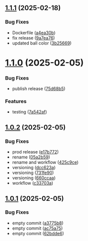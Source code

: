 ## [1.1.1](https://github.com/sivaparthi/tts-frontend/compare/v1.1.0...v1.1.1) (2025-02-18)


### Bug Fixes

* Dockerfile ([a4ea30b](https://github.com/sivaparthi/tts-frontend/commit/a4ea30b2ac79375da040b5597d9d2db5ce053a16))
* fix release ([9a7ea76](https://github.com/sivaparthi/tts-frontend/commit/9a7ea7692386594225b18f75fc09bd49b4efcab0))
* updated ball color ([3b25669](https://github.com/sivaparthi/tts-frontend/commit/3b25669c0b7c80550bbb49a24907264454fe03df))

# [1.1.0](https://github.com/sivaparthi/tts-frontend/compare/v1.0.2...v1.1.0) (2025-02-05)


### Bug Fixes

* publish release ([75d68b5](https://github.com/sivaparthi/tts-frontend/commit/75d68b5fc558c09c86fa75029809ce3cdc33eda2))


### Features

* testing ([7a542af](https://github.com/sivaparthi/tts-frontend/commit/7a542aff305ebf5a850f7381ae8b02844a81cacc))

## [1.0.2](https://github.com/sivaparthi/tts-frontend/compare/v1.0.1...v1.0.2) (2025-02-05)


### Bug Fixes

* prod  release ([e17b772](https://github.com/sivaparthi/tts-frontend/commit/e17b772de166b65ab444fb7faedf000a2439e8f9))
* rename ([05a2b59](https://github.com/sivaparthi/tts-frontend/commit/05a2b59a35f56b64b21ef5620040ed6d3b021fc3))
* rename and workflow ([425c9ce](https://github.com/sivaparthi/tts-frontend/commit/425c9ce38d19f354045a3e2f920ef4c7360cb354))
* versioning ([dcc623a](https://github.com/sivaparthi/tts-frontend/commit/dcc623a56eb0c1a8e5493ae1eac9b10562c83859))
* versioning ([731fe90](https://github.com/sivaparthi/tts-frontend/commit/731fe90e4a61255968c18690c28b4f82294511de))
* versioning ([660ccaa](https://github.com/sivaparthi/tts-frontend/commit/660ccaa225bf0bfd212e23af93ff6627cf0050ac))
* workflow ([c33703a](https://github.com/sivaparthi/tts-frontend/commit/c33703afd53a1844b29338457b1bb8b80b303dc9))

## [1.0.1](https://github.com/sivaparthi/tts-frontend/compare/v1.0.0...v1.0.1) (2025-02-05)


### Bug Fixes

* empty commit ([a3775b8](https://github.com/sivaparthi/tts-frontend/commit/a3775b8c090df3fc31c5f75ac0c09be221e6b3ec))
* empty commit ([ac75a75](https://github.com/sivaparthi/tts-frontend/commit/ac75a751d7a2d7d675c3f838676c983b39b26f42))
* empty commit ([62bdde6](https://github.com/sivaparthi/tts-frontend/commit/62bdde6e6ee8f17b59164c2379ec1ff1ced4bbfd))
